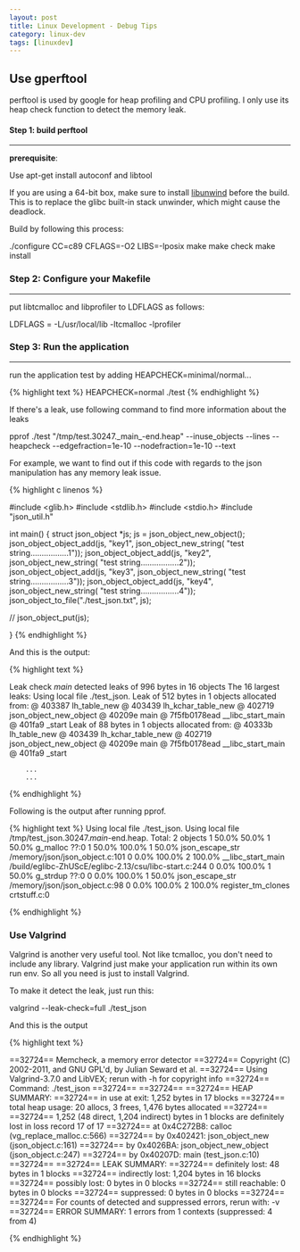 ```yaml
---
layout: post
title: Linux Development - Debug Tips
category: linux-dev
tags: [linuxdev]
---
```


## Use gperftool

perftool is used by google for heap profiling and CPU profiling. I only use its heap check function to detect the memory leak. 

#### Step 1: build perftool
---------------------------------
**prerequisite**:

Use apt-get install autoconf and libtool

If you are using a 64-bit box, make sure to install [libunwind](http://download.savannah.gnu.org/releases/libunwind/libunwind-0.99-beta.tar.gz) before the build. This is to replace the glibc built-in stack unwinder, which might cause the deadlock.

Build by following this process:

./configure CC=c89 CFLAGS=-O2 LIBS=-lposix
make
make check
make install


### Step 2: Configure your Makefile
--------------------------------------

put libtcmalloc and libprofiler to  LDFLAGS as follows:

LDFLAGS = -L/usr/local/lib  -ltcmalloc -lprofiler


### Step 3: Run the application
--------------------------------------
run the application test by adding HEAPCHECK=minimal/normal...

{%   highlight text    %}
HEAPCHECK=normal ./test
{%    endhighlight     %}

If there's a leak, use following command to find more information about the leaks

<div>
pprof ./test "/tmp/test.30247._main_-end.heap" --inuse_objects --lines --heapcheck --edgefraction=1e-10 --nodefraction=1e-10 --text
</div>

For example, we want to find out if this code with regards to the json manipulation has any memory leak issue. 

{%  highlight c linenos  %}

#include <glib.h>
#include <stdlib.h>
#include <stdio.h>
#include "json_util.h"

int main()
{
        struct json_object *js;
        js = json_object_new_object();
        json_object_object_add(js, "key1", json_object_new_string( "test string.................1"));
        json_object_object_add(js, "key2", json_object_new_string( "test string.................2"));
        json_object_object_add(js, "key3", json_object_new_string( "test string.................3"));
        json_object_object_add(js, "key4", json_object_new_string( "test string.................4"));
        json_object_to_file("./test_json.txt", js); 

//        json_object_put(js);

}
{% endhighlight %}

And this is the output:

{% highlight text %}

Leak check _main_ detected leaks of 996 bytes in 16 objects
The 16 largest leaks:
Using local file ./test_json.
Leak of 512 bytes in 1 objects allocated from:
	@ 403387 lh_table_new
	@ 403439 lh_kchar_table_new
	@ 402719 json_object_new_object
	@ 40209e main
	@ 7f5fb0178ead __libc_start_main
	@ 401fa9 _start
Leak of 88 bytes in 1 objects allocated from:
	@ 40333b lh_table_new
	@ 403439 lh_kchar_table_new
	@ 402719 json_object_new_object
	@ 40209e main
	@ 7f5fb0178ead __libc_start_main
	@ 401fa9 _start

        ...
        ...
{%  endhighlight %}

Following is the output after running pprof. 

{%    highlight text          %}
Using local file ./test_json.
Using local file /tmp/test_json.30247._main_-end.heap.
Total: 2 objects
       1  50.0%  50.0%        1  50.0% g_malloc ??:0
       1  50.0% 100.0%        1  50.0% json_escape_str /memory/json/json_object.c:101
       0   0.0% 100.0%        2 100.0% __libc_start_main /build/eglibc-ZhUScE/eglibc-2.13/csu/libc-start.c:244
       0   0.0% 100.0%        1  50.0% g_strdup ??:0
       0   0.0% 100.0%        1  50.0% json_escape_str /memory/json/json_object.c:98
       0   0.0% 100.0%        2 100.0% register_tm_clones crtstuff.c:0

{%     endhighlight      %}

### Use Valgrind
Valgrind is another very useful tool. Not like tcmalloc, you don't need to include any library. Valgrind just make your application run within its own run env. So all you need is just to install Valgrind. 

To make it detect the leak, just run this:

<div>
valgrind --leak-check=full ./test_json
</div>

And this is the output

{%     highlight text     %}

==32724== Memcheck, a memory error detector
==32724== Copyright (C) 2002-2011, and GNU GPL'd, by Julian Seward et al.
==32724== Using Valgrind-3.7.0 and LibVEX; rerun with -h for copyright info
==32724== Command: ./test_json
==32724== 
==32724== 
==32724== HEAP SUMMARY:
==32724==     in use at exit: 1,252 bytes in 17 blocks
==32724==   total heap usage: 20 allocs, 3 frees, 1,476 bytes allocated
==32724== 
==32724== 1,252 (48 direct, 1,204 indirect) bytes in 1 blocks are definitely lost in loss record 17 of 17
==32724==    at 0x4C272B8: calloc (vg_replace_malloc.c:566)
==32724==    by 0x402421: json_object_new (json_object.c:161)
==32724==    by 0x4026BA: json_object_new_object (json_object.c:247)
==32724==    by 0x40207D: main (test_json.c:10)
==32724== 
==32724== LEAK SUMMARY:
==32724==    definitely lost: 48 bytes in 1 blocks
==32724==    indirectly lost: 1,204 bytes in 16 blocks
==32724==      possibly lost: 0 bytes in 0 blocks
==32724==    still reachable: 0 bytes in 0 blocks
==32724==         suppressed: 0 bytes in 0 blocks
==32724== 
==32724== For counts of detected and suppressed errors, rerun with: -v
==32724== ERROR SUMMARY: 1 errors from 1 contexts (suppressed: 4 from 4)

{%          endhighlight           %}